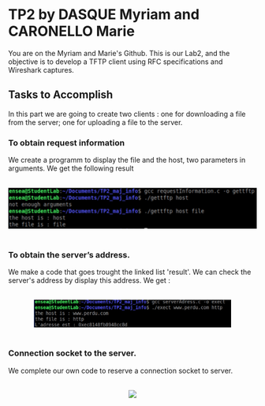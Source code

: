 # TP2 by DASQUE Myriam and CARONELLO Marie

  
You are on the Myriam and Marie's Github. This is our Lab2, and the objective is to develop a TFTP client using RFC specifications and Wireshark captures.

<div>

## Tasks to Accomplish

In this part we are going to create two clients : one for downloading a file from the server; one for uploading a file to the server.

### To obtain request information

We create a programm to display the file and the host, two parameters in arguments. We get the following result

<div align="center">
<br>
<img src="Images/exercice1.jpeg" width="700"> </br>
</br> 
</div>

### To obtain the server’s address.

We make a code that goes trought the linked list 'result'. We can check the server's address by display this address. We get :

<div align="center">
<br>
<img src="Images/exercice3.jpeg" width="400"> </br>
</br> 
</div>


### Connection socket to the server.

We complete our own code to reserve a connection socket to server.

<div align="center">
<br>
<img src="Images/Question 3.jpeg" width="400"> </br>
</br> 
</div>

